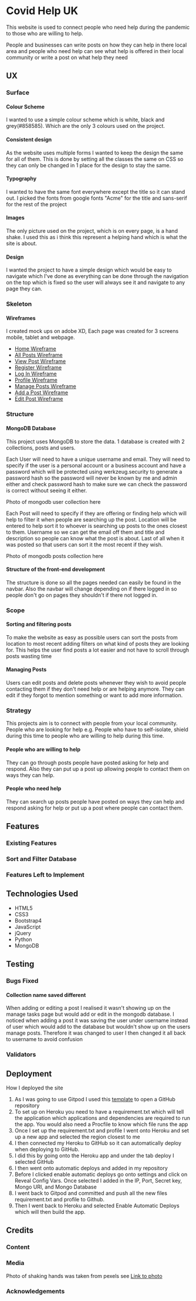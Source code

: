 # Covid Help UK 
This website is used to connect people who need help during the pandemic to those who are willing to help. 

People and businesses can write posts on how they can help in there local area and people who need help can see what help is offered in their local community or write a post on what help they need 

## UX

### Surface 
#### Colour Scheme 
I wanted to use a simple colour scheme which is white, black and grey(#858585). Which are the only 3 colours used on the project.

#### Consistent design 
As the website uses multiple forms I wanted to keep the design the same for all of them. This is done by setting all the classes the same on CSS so they can only be changed in 1 place for the design to stay the same.

#### Typography 
I wanted to have the same font everywhere except the title so it can stand out. I picked the fonts from google fonts "Acme" for the title and sans-serif for the rest of the project 

#### Images
The only picture used on the project, which is on every page, is a hand shake. I used this as i think this represent a helping hand which is what the site is about. 

#### Design 
I wanted the project to have a simple design which would be easy to navigate which I've done as everything can be done through the navigation on the top which is fixed so the user will always see it and navigate to any page they can. 


### Skeleton

#### Wireframes
I created mock ups on adobe XD, Each page was created for 3 screens mobile, tablet and webpage.

* [Home Wireframe](https://e909c6aa-ce98-4438-9132-5f085b935b19.ws-eu01.gitpod.io/files/download/?id=5aae8f3a-e277-4dc7-b766-cd9e67def832)
* [All Posts Wireframe](https://e909c6aa-ce98-4438-9132-5f085b935b19.ws-eu01.gitpod.io/files/download/?id=6f14b072-4e26-40bb-8960-7e95f1c5ba3b)
* [View Post Wireframe](https://e909c6aa-ce98-4438-9132-5f085b935b19.ws-eu01.gitpod.io/files/download/?id=2f08bcdb-8c2e-4dfd-8a61-79a90caccce6)
* [Register Wireframe](https://e909c6aa-ce98-4438-9132-5f085b935b19.ws-eu01.gitpod.io/files/download/?id=7f9c63f5-1e7d-4793-8436-d6f4d83ef5e5)
* [Log In Wireframe](https://e909c6aa-ce98-4438-9132-5f085b935b19.ws-eu01.gitpod.io/files/download/?id=04d71d4e-e566-4e10-a666-0a3a0f2390dd)
* [Profile Wireframe](https://e909c6aa-ce98-4438-9132-5f085b935b19.ws-eu01.gitpod.io/files/download/?id=032c9ee0-8274-48b7-bde9-c2a826d51eac)
* [Manage Posts Wireframe](https://e909c6aa-ce98-4438-9132-5f085b935b19.ws-eu01.gitpod.io/files/download/?id=1d69faa8-4d3a-4916-ad18-b39fca3bc2d0)
* [Add a Post Wireframe](https://e909c6aa-ce98-4438-9132-5f085b935b19.ws-eu01.gitpod.io/files/download/?id=28d53385-acc0-46f4-a9cb-93082c2e261e)
* [Edit Post Wireframe](https://e909c6aa-ce98-4438-9132-5f085b935b19.ws-eu01.gitpod.io/files/download/?id=9c7d1eb0-9d56-4d83-843f-520dd9340e2e)

### Structure

#### MongoDB Database
This project uses MongoDB to store the data. 1 database is created with 2 collections, posts and users. 

Each User will need to have a unique username and email. They will need to specify if the user is a personal account or a business account and have a password which will be protected using  werkzeug.security to generate a password hash so the password will never be known by me and admin either and check password hash to make sure we can check the password is correct without seeing it either. 

Photo of mongodb user collection here 

Each Post will need to specify if they are offering or finding help which will help to filter it when people are searching up the post. Location will be entered to help sort it to whoever is searching up posts to the ones closest to them. Username so we can get the email off them and title and description so people can know what the post is about. Last of all when it was posted so that users can sort it the most recent if they wish. 

Photo of mongodb posts collection here 

#### Structure of the front-end development 
The structure is done so all the pages needed can easily be found in the navbar. Also the navbar will change depending on if there logged in so people don't go on pages they shouldn't if there not logged in. 


### Scope 

#### Sorting and filtering posts 
To make the website as easy as possible users can sort the posts from location to most recent adding filters on what kind of posts they are looking for. This helps the user find posts a lot easier and not have to scroll through posts wasting time 

#### Managing Posts 
Users can edit posts and delete posts whenever they wish to avoid people contacting them if they don't need help or are helping anymore. They can edit if they forgot to mention something or want to add more information. 

### Strategy 
This projects aim is to connect with people from your local community. People who are looking for help e.g. People who have to self-isolate, shield during this time to people who are willing to help during this time. 

#### People who are willing to help 
They can go through posts people have posted asking for help and respond. Also they can put up a post up allowing people to contact them on ways they can help. 

#### People who need help 
They can search up posts people have posted on ways they can help and respond asking for help or put up a post where people can contact them.

## Features
 
### Existing Features

### Sort and Filter Database 


### Features Left to Implement

## Technologies Used

* HTML5
* CSS3
* Bootstrap4 
* JavaScript
* jQuery
* Python
* MongoDB


## Testing

### Bugs Fixed 

#### Collection name saved different 
When adding or editing a post I realised it wasn't showing up on the manage tasks page but would add or edit in the mongodb database. I noticed when adding a post it was saving the user under username instead of user which would add to the database but wouldn't show up on the users manage posts. Therefore it was changed to user 
I then changed it all back to username to avoid confusion

### Validators

## Deployment

How I deployed the site 
	
1. As I was going to use Gitpod I used this [template](https://github.com/Code-Institute-Org/gitpod-full-template) to open a GitHub repository 
2. To set up on Heroku you need to have a requirement.txt which will tell the application which applications and dependencies are required to run the app. You would also need a Procfile to know which file runs the app
3. Once I set up the requirement.txt and profile I went onto Heroku and set up a new app and selected the region closest to me 
4. I then connected my Heroku to GitHub so it can automatically deploy when deploying to GitHub.  
5. I did this by going onto the Heroku app and under the tab deploy I selected GitHub 
6. I then went onto automatic deploys and added in my repository
7. Before I clicked enable automatic deploys go onto settings and click on Reveal Config Vars. Once selected I added in the IP, Port, Secret key, Mongo URI, and Mongo Database 
8. I went back to Gitpod and committed and push all the new files requirement.txt and profile to Github. 
9. Then I went back to Heroku and selected Enable Automatic Deploys which will then build the app. 
 
## Credits

### Content
### Media

Photo of shaking hands was taken from pexels see [Link to photo](https://www.pexels.com/photo/monochrome-photo-of-couple-holding-hands-1004014/)

### Acknowledgements
